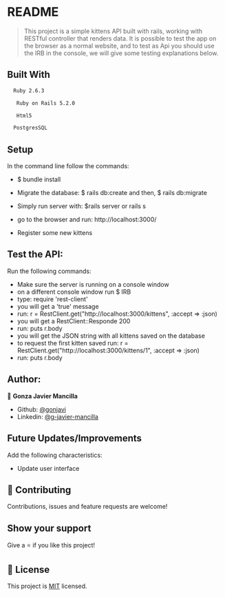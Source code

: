 # README
>This project is a simple kittens API built with rails, working with RESTful controller that renders data. It is possible to test the app on the browser as a  normal website, and to test as Api you should use the IRB in the console, we will give some testing explanations below. 


## Built With
```bash
  Ruby 2.6.3
 ```
 ```bash
   Ruby on Rails 5.2.0
 ```
  ```bash
   Html5
 ```
  ```bash
  PostgresSQL
  ```

## Setup
In the command line follow the commands:

- $ bundle install

- Migrate the database: $ rails db:create and then, $ rails db:migrate

- Simply run server with: $rails server or rails s

- go to the browser and run: http://localhost:3000/

- Register some new kittens

## Test the API:
Run the following commands:

- Make sure the server is running on a console window
- on a different console window run $ IRB
- type: require 'rest-client'
- you will get a 'true' message 
- run: r = RestClient.get("http://localhost:3000/kittens", :accept => :json)
- you will get a RestClient::Responde 200
- run: puts r.body
- you will get the JSON string with all kittens saved on the database
- to request the first kitten saved run: r = RestClient.get("http://localhost:3000/kittens/1", :accept => :json)
- run: puts r.body


## Author:
 👤 **Gonza Javier Mancilla**

- Github: [@gonjavi](https://github.com/gonjavi)
- Linkedin: [@g-javier-mancilla](https://www.linkedin.com/in/g-mancillla)


## Future Updates/Improvements

Add the following characteristics:

- Update user interface


## 🤝 Contributing

Contributions, issues and feature requests are welcome!


## Show your support

Give a ⭐️ if you like this project!


## 📝 License

This project is [MIT](lic.url) licensed.
